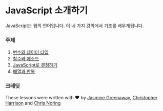 # JavaScript 소개하기

JavaScript는 웹의 언어입니다. 이 네 가지 강의에서 기초를 배우게됩니다.

### 주제

1. [변수와 데이터 타입](../1-data-types/translations/README.ko.md)
2. [함수와 메소드](../2-functions-methods/translations/README.ko.md)
3. [JavaScript로 결정하기](../3-making-decisions/translations/README.ko.md)
4. [배열과 반복](../4-arrays-loops/translations/README.ko.md)

### 크레딧

These lessons were written with ♥️ by [Jasmine Greenaway](https://twitter.com/paladique), [Christopher Harrison](https://twitter.com/geektrainer) and [Chris Noring](https://twitter.com/chris_noring)